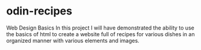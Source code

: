 # odin-recipes
Web Design Basics
In this project I will have demonstrated the ability to use the basics of html to create a website full of recipes for various dishes in an organized manner with various elements and images.